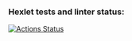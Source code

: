 ### Hexlet tests and linter status:
[![Actions Status](https://github.com/Dloed/fullstack-javascript-project-lvl2/workflows/hexlet-check/badge.svg)](https://github.com/Dloed/fullstack-javascript-project-lvl2/actions)